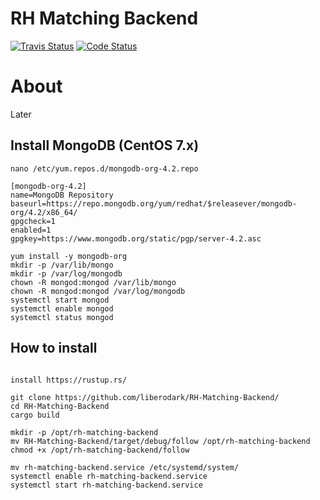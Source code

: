 # RH Matching Backend

[![Travis Status](https://travis-ci.org/liberodark/RH-Matching-Backend.svg)](https://travis-ci.org/liberodark/RH-Matching-Backend)
[![Code Status](https://www.codefactor.io/repository/github/liberodark/RH-Matching-Backend/badge)](https://www.codefactor.io/repository/github/liberodark/RH-Matching-Backend)

# About

Later 

## Install MongoDB (CentOS 7.x)


```
nano /etc/yum.repos.d/mongodb-org-4.2.repo

[mongodb-org-4.2]
name=MongoDB Repository
baseurl=https://repo.mongodb.org/yum/redhat/$releasever/mongodb-org/4.2/x86_64/
gpgcheck=1
enabled=1
gpgkey=https://www.mongodb.org/static/pgp/server-4.2.asc

yum install -y mongodb-org
mkdir -p /var/lib/mongo
mkdir -p /var/log/mongodb
chown -R mongod:mongod /var/lib/mongo
chown -R mongod:mongod /var/log/mongodb
systemctl start mongod
systemctl enable mongod
systemctl status mongod
```

## How to install

```

install https://rustup.rs/

git clone https://github.com/liberodark/RH-Matching-Backend/
cd RH-Matching-Backend
cargo build

mkdir -p /opt/rh-matching-backend
mv RH-Matching-Backend/target/debug/follow /opt/rh-matching-backend
chmod +x /opt/rh-matching-backend/follow

mv rh-matching-backend.service /etc/systemd/system/
systemctl enable rh-matching-backend.service
systemctl start rh-matching-backend.service
```
